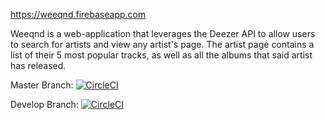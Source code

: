 https://weeqnd.firebaseapp.com

Weeqnd is a web-application that leverages the Deezer API to allow users to search for artists and view any artist's page. The artist page contains a list of their 5 most popular tracks, as well as all the albums that said artist has released.

Master Branch: [![CircleCI](https://circleci.com/gh/Keanu-Ellwood-DVT/musicdb-app-angular.svg?style=shield)](https://circleci.com/gh/Keanu-Ellwood-DVT/musicdb-app-angular)

Develop Branch: [![CircleCI](https://circleci.com/gh/circleci/circleci-docs/tree/teesloane-patch-5.svg?style=shield)](https://circleci.com/gh/Keanu-Ellwood-DVT/musicdb-app-angular/tree/develop)

